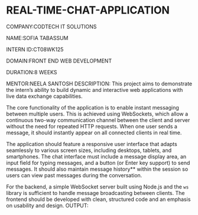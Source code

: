 # REAL-TIME-CHAT-APPLICATION
COMPANY:CODTECH IT SOLUTIONS

NAME:SOFIA TABASSUM

INTERN ID:CT08WK125

DOMAIN:FRONT END WEB DEVELOPMENT

DURATION:8 WEEKS

MENTOR:NEELA SANTOSH
DESCRIPTION:
 This project aims to demonstrate the intern’s ability to build dynamic and interactive web applications with live data exchange capabilities.

The core functionality of the application is to enable instant messaging between multiple users. This is achieved using WebSockets, which allow a continuous two-way communication channel between the client and server without the need for repeated HTTP requests. When one user sends a message, it should instantly appear on all connected clients in real time.

The application should feature a responsive user interface that adapts seamlessly to various screen sizes, including desktops, tablets, and smartphones. The chat interface must include a message display area, an input field for typing messages, and a button (or Enter key support) to send messages. It should also maintain message history** within the session so users can view past messages during the conversation.

For the backend, a simple WebSocket server built using Node.js and the `ws` library is sufficient to handle message broadcasting between clients. The frontend should be developed with clean, structured code and an emphasis on usability and design.
OUTPUT:


